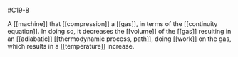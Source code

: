 #C19-8

A [[machine]] that [[compression]] a [[gas]], in terms of the [[continuity equation]]. In doing so, it decreases the [[volume]] of the [[gas]] resulting in an [[adiabatic]] [[thermodynamic process, path]], doing [[work]] on the gas, which results in a [[temperature]] increase.